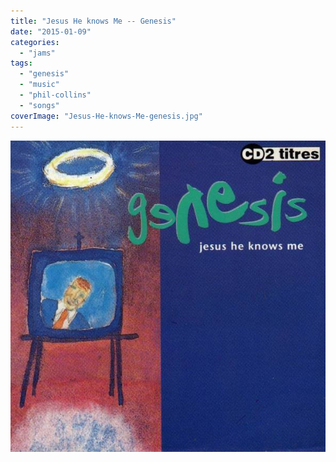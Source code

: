 ```yaml
---
title: "Jesus He knows Me -- Genesis"
date: "2015-01-09"
categories: 
  - "jams"
tags: 
  - "genesis"
  - "music"
  - "phil-collins"
  - "songs"
coverImage: "Jesus-He-knows-Me-genesis.jpg"
---
```


![](images/Jesus-He-knows-Me-genesis.jpg)

